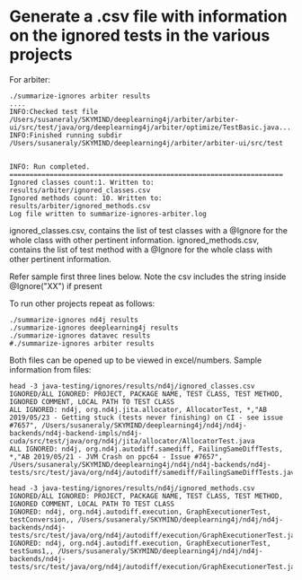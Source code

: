 # Generate a .csv file with information on the ignored tests in the various projects


For arbiter:
```
./summarize-ignores arbiter results
....
INFO:Checked test file
/Users/susaneraly/SKYMIND/deeplearning4j/arbiter/arbiter-ui/src/test/java/org/deeplearning4j/arbiter/optimize/TestBasic.java...
INFO:Finished running subdir
/Users/susaneraly/SKYMIND/deeplearning4j/arbiter/arbiter-ui/src/test


INFO: Run completed.
====================================================================
Ignored classes count:1. Written to: results/arbiter/ignored_classes.csv
Ignored methods count: 10. Written to: results/arbiter/ignored_methods.csv
Log file written to summarize-ignores-arbiter.log
```
 ignored_classes.csv, contains the list of test classes with a @Ignore for the whole class with other pertinent information. 
 ignored_methods.csv, contains the list of test method with a @Ignore for the whole class with other pertinent information. 

Refer sample first three lines below. Note the csv includes the string inside @Ignore("XX") if present

To run other projects repeat as follows:
```
./summarize-ignores nd4j results
./summarize-ignores deeplearning4j results
./summarize-ignores datavec results
#./summarize-ignores arbiter results
```


Both files can be opened up to be viewed in excel/numbers. Sample information from files:
```
head -3 java-testing/ignores/results/nd4j/ignored_classes.csv 
IGNORED/ALL IGNORED: PROJECT, PACKAGE NAME, TEST CLASS, TEST METHOD, IGNORED COMMENT, LOCAL PATH TO TEST CLASS
ALL IGNORED: nd4j, org.nd4j.jita.allocator, AllocatorTest, *,"AB 2019/05/23 - Getting stuck (tests never finishing) on CI - see issue #7657", /Users/susaneraly/SKYMIND/deeplearning4j/nd4j/nd4j-backends/nd4j-backend-impls/nd4j-cuda/src/test/java/org/nd4j/jita/allocator/AllocatorTest.java
ALL IGNORED: nd4j, org.nd4j.autodiff.samediff, FailingSameDiffTests, *,"AB 2019/05/21 - JVM Crash on ppc64 - Issue #7657", /Users/susaneraly/SKYMIND/deeplearning4j/nd4j/nd4j-backends/nd4j-tests/src/test/java/org/nd4j/autodiff/samediff/FailingSameDiffTests.java

head -3 java-testing/ignores/results/nd4j/ignored_methods.csv
IGNORED/ALL IGNORED: PROJECT, PACKAGE NAME, TEST CLASS, TEST METHOD, IGNORED COMMENT, LOCAL PATH TO TEST CLASS
IGNORED: nd4j, org.nd4j.autodiff.execution, GraphExecutionerTest, testConversion,, /Users/susaneraly/SKYMIND/deeplearning4j/nd4j/nd4j-backends/nd4j-tests/src/test/java/org/nd4j/autodiff/execution/GraphExecutionerTest.java
IGNORED: nd4j, org.nd4j.autodiff.execution, GraphExecutionerTest, testSums1,, /Users/susaneraly/SKYMIND/deeplearning4j/nd4j/nd4j-backends/nd4j-tests/src/test/java/org/nd4j/autodiff/execution/GraphExecutionerTest.java
```
